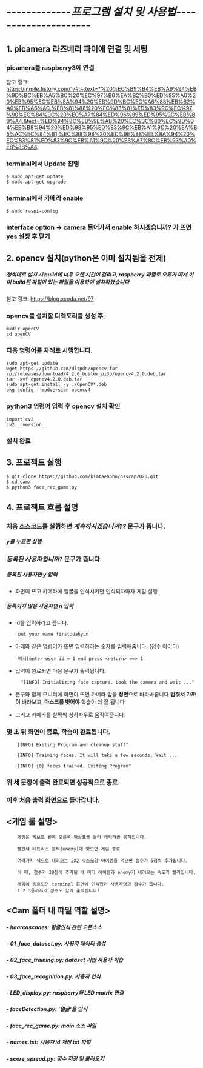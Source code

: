 # ***-------------프로그램 설치 및 사용법---------------------***

## **1. picamera 라즈베리 파이에 연결 및 세팅**

### picamera를 raspberry3에 연결

참고 링크: https://inmile.tistory.com/17#:~:text=*%20%EC%B9%B4%EB%A9%94%EB%9D%BC%EB%A5%BC%20%EC%97%B0%EA%B2%B0%ED%95%A0%20%EB%95%8C%EB%8A%94%20%EB%9D%BC%EC%A6%88%EB%B2%A0%EB%A6%AC,%EB%81%88%20%EC%83%81%ED%83%9C%EC%97%90%EC%84%9C%20%EC%A7%84%ED%96%89%ED%95%9C%EB%8B%A4.&text=%ED%94%8C%EB%9E%AB%20%EC%BC%80%EC%9D%B4%EB%B8%94%20%ED%98%95%ED%83%9C%EB%A1%9C%20%EA%B5%AC%EC%84%B1,%EC%88%98%20%EC%9E%88%EB%8A%94%20%EC%83%81%ED%83%9C%EB%A1%9C%20%EB%A7%8C%EB%93%A0%EB%8B%A4

### terminal에서 Update 진행

    $ sudo apt-get update
    $ sudo apt-get upgrade

### terminal에서 카메라 enable

    $ sudo raspi-config

### interface option -> camera 들어가서 enable 하시겠습니까? 가 뜨면 yes 설정 후 닫기

## **2. opencv 설치(python은 이미 설치됨을 전제)**

##### *정석대로 설치 시 build에 너무 오랜 시간이 걸리고, raspberry 과열로 오류가 떠서 이미 build된 파일이 있는 파일을 이용하여 설치하였습니다*

참고 링크:
https://blog.xcoda.net/97

### opencv를 설치할 디렉토리를 생성 후,

    mkdir openCV
    cd openCV

### 다음 명령어를 차례로 시행합니다.

    sudo apt-get update
    wget https://github.com/dltpdn/opencv-for-rpi/releases/download/4.2.0_buster_pi3b/opencv4.2.0.deb.tar
    tar -xvf opencv4.2.0.deb.tar
    sudo apt-get install -y ./OpenCV*.deb
    pkg-config --modversion opencv4

### python3 명령어 입력 후 opencv 설치 확인

    import cv2
    cv2.__version__

### 설치 완료

## **3. 프로젝트 실행**

    $ git clone https://github.com/kimtaehoho/osscap2020.git
    $ cd cam/
    $ python3 face_rec_game.py

## **4. 프로젝트 흐름 설명**

### 처음 소스코드를 실행하면 *계속하시겠습니까??* 문구가 뜹니다.

##### y를 누르면 실행

### *등록된 사용자입니까?* 문구가 뜹니다.

##### 등록된 사용자면 y 입력

 - 화면이 뜨고 카메라에 얼굴을 인식시키면 인식되자마자 게임 실행

#####  등록되지 않은 사용자면 n 입력

-  id를 입력하라고 뜹니다.

        put your name first:dahyun
        
-  아래와 같은 명령어가 뜨면 입력하라는 숫자를 입력해줍니다. (정수 아이디)

        예시)enter user id = 1 end press <return> ==> 1
        
- 입력이 완료되면 다음 문구가 출력됩니다.

        "[INFO] Initializing face capture. Look the camera and wait ..."

- 문구와 함께 모니터에 화면이 뜨면 카메라 앞을 **정면**으로 바라봐줍니다 **멈춰서 가까이** 바라보고, **마스크를 벗어야** 학습이 더 잘 됩니다 

- 그리고 카메라를 살짝씩 상하좌우로 움직여줍니다. 

### 몇 초 뒤 화면이 종료, 학습이 완료됩니다.
  
        [INFO] Exiting Program and cleanup stuff"

        [INFO] Training faces. It will take a few seconds. Wait ...

        [INFO] {0} faces trained. Exiting Program"

### 위 세 문장이 출력 완료되면 성공적으로 종료.

### 이후 처음 출력 화면으로 돌아갑니다.

## <게임 룰 설명>

        게임은 키보드 왼쪽 오른쪽 화살표를 눌러 캐릭터를 움직입니다.

        빨간색 테트리스 블럭(enemy)에 맞으면 게임 종료

        여러가지 색으로 내려오는 2x2 박스모양 아이템을 먹으면 점수가 5점씩 추가됩니다.

        이 때, 점수가 30점이 추가될 때 마다 아이템과 enemy가 내려오는 속도가 빨라집니다.

        게임이 종료되면 terminal 화면에 인식했던 사용자명과 점수가 뜹니다. 
        1 2 3등까지의 점수도 함께 출력됩니다!

## <Cam 폴더 내 파일 역할 설명>

##### - haarcascades: 얼굴인식 관련 오픈소스
##### - 01_face_dataset.py: 사용자 데이터 생성
##### - 02_face_training.py: dataset 기반 사용자 학습
##### - 03_face_recognition.py: 사용자 인식
##### - LED_display.py: raspberry와 LED matrix 연결 
##### - faceDetection.py: '얼굴'을 인식
##### - face_rec_game.py: main 소스 파일
##### - names.txt: 사용자 id 저장 txt 파일
##### - score_spread.py: 점수 저장 및 불러오기
